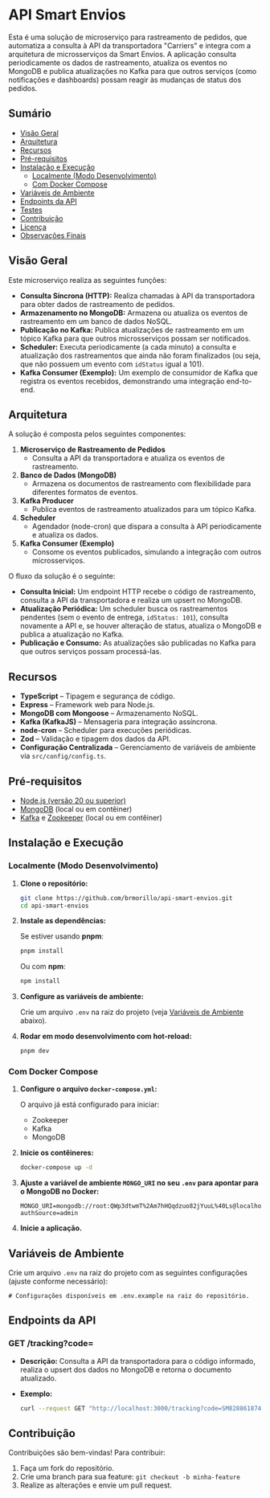 # API Smart Envios

Esta é uma solução de microserviço para rastreamento de pedidos, que automatiza a consulta à API da transportadora "Carriers" e integra com a arquitetura de microsserviços da Smart Envios. A aplicação consulta periodicamente os dados de rastreamento, atualiza os eventos no MongoDB e publica atualizações no Kafka para que outros serviços (como notificações e dashboards) possam reagir às mudanças de status dos pedidos.

## Sumário

- [Visão Geral](#visão-geral)
- [Arquitetura](#arquitetura)
- [Recursos](#recursos)
- [Pré-requisitos](#pré-requisitos)
- [Instalação e Execução](#instalação-e-execução)
  - [Localmente (Modo Desenvolvimento)](#localmente-modo-desenvolvimento)
  - [Com Docker Compose](#com-docker-compose)
- [Variáveis de Ambiente](#variáveis-de-ambiente)
- [Endpoints da API](#endpoints-da-api)
- [Testes](#testes)
- [Contribuição](#contribuição)
- [Licença](#licença)
- [Observações Finais](#observações-finais)

## Visão Geral

Este microserviço realiza as seguintes funções:

- **Consulta Síncrona (HTTP):** Realiza chamadas à API da transportadora para obter dados de rastreamento de pedidos.
- **Armazenamento no MongoDB:** Armazena ou atualiza os eventos de rastreamento em um banco de dados NoSQL.
- **Publicação no Kafka:** Publica atualizações de rastreamento em um tópico Kafka para que outros microsserviços possam ser notificados.
- **Scheduler:** Executa periodicamente (a cada minuto) a consulta e atualização dos rastreamentos que ainda não foram finalizados (ou seja, que não possuem um evento com `idStatus` igual a 101).
- **Kafka Consumer (Exemplo):** Um exemplo de consumidor de Kafka que registra os eventos recebidos, demonstrando uma integração end-to-end.

## Arquitetura

A solução é composta pelos seguintes componentes:

1. **Microserviço de Rastreamento de Pedidos**
   - Consulta a API da transportadora e atualiza os eventos de rastreamento.
2. **Banco de Dados (MongoDB)**
   - Armazena os documentos de rastreamento com flexibilidade para diferentes formatos de eventos.
3. **Kafka Producer**
   - Publica eventos de rastreamento atualizados para um tópico Kafka.
4. **Scheduler**
   - Agendador (node-cron) que dispara a consulta à API periodicamente e atualiza os dados.
5. **Kafka Consumer (Exemplo)**
   - Consome os eventos publicados, simulando a integração com outros microsserviços.

O fluxo da solução é o seguinte:

- **Consulta Inicial:** Um endpoint HTTP recebe o código de rastreamento, consulta a API da transportadora e realiza um upsert no MongoDB.
- **Atualização Periódica:** Um scheduler busca os rastreamentos pendentes (sem o evento de entrega, `idStatus: 101`), consulta novamente a API e, se houver alteração de status, atualiza o MongoDB e publica a atualização no Kafka.
- **Publicação e Consumo:** As atualizações são publicadas no Kafka para que outros serviços possam processá-las.

## Recursos

- **TypeScript** – Tipagem e segurança de código.
- **Express** – Framework web para Node.js.
- **MongoDB com Mongoose** – Armazenamento NoSQL.
- **Kafka (KafkaJS)** – Mensageria para integração assíncrona.
- **node-cron** – Scheduler para execuções periódicas.
- **Zod** – Validação e tipagem dos dados da API.
- **Configuração Centralizada** – Gerenciamento de variáveis de ambiente via `src/config/config.ts`.

## Pré-requisitos

- [Node.js (versão 20 ou superior)](https://nodejs.org/)
- [MongoDB](https://www.mongodb.com/) (local ou em contêiner)
- [Kafka](https://kafka.apache.org/) e [Zookeeper](https://zookeeper.apache.org/) (local ou em contêiner)

## Instalação e Execução

### Localmente (Modo Desenvolvimento)

1. **Clone o repositório:**

   ```bash
   git clone https://github.com/brmorillo/api-smart-envios.git
   cd api-smart-envios
   ```

2. **Instale as dependências:**

   Se estiver usando **pnpm**:

   ```bash
   pnpm install
   ```

   Ou com **npm**:

   ```bash
   npm install
   ```

3. **Configure as variáveis de ambiente:**

   Crie um arquivo `.env` na raiz do projeto (veja [Variáveis de Ambiente](#variáveis-de-ambiente) abaixo).

4. **Rodar em modo desenvolvimento com hot-reload:**

   ```bash
   pnpm dev
   ```

### Com Docker Compose

1. **Configure o arquivo `docker-compose.yml`:**

   O arquivo já está configurado para iniciar:

   - Zookeeper
   - Kafka
   - MongoDB

2. **Inicie os contêineres:**

   ```bash
   docker-compose up -d
   ```

3. **Ajuste a variável de ambiente `MONGO_URI` no seu `.env` para apontar para o MongoDB no Docker:**

   ```env
   MONGO_URI=mongodb://root:QWp3dtwmT%2Am7hHQqdzuo82jYuuL%40Ls@localhost:27017/trackingdb?authSource=admin
   ```

4. **Inicie a aplicação.**

## Variáveis de Ambiente

Crie um arquivo `.env` na raiz do projeto com as seguintes configurações (ajuste conforme necessário):

```env
# Configurações disponíveis em .env.example na raiz do repositório.
```

## Endpoints da API

### GET /tracking?code=<trackingCode>

- **Descrição:** Consulta a API da transportadora para o código informado, realiza o upsert dos dados no MongoDB e retorna o documento atualizado.
- **Exemplo:**

  ```bash
  curl --request GET "http://localhost:3000/tracking?code=SM82886187440BM"
  ```

## Contribuição

Contribuições são bem-vindas! Para contribuir:

1. Faça um fork do repositório.
2. Crie uma branch para sua feature: `git checkout -b minha-feature`
3. Realize as alterações e envie um pull request.